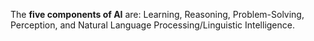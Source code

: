 The **five components of AI** are: Learning, Reasoning, Problem-Solving, Perception, and Natural Language Processing/Linguistic Intelligence.
